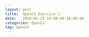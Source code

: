 ```yaml
---
layout: post
title:  OpenCV Exercise 1
date:   2020-05-25 14:00:00-18:00:00
categories: OpenCV
tag: OpenCV
---
```


